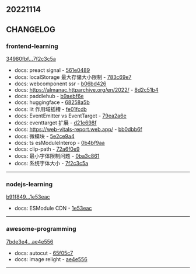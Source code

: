 ## 20221114

## CHANGELOG

### frontend-learning

[34980fbf...7f2c3c5a](https://github.com/zhbhun/frontend-learning/compare/34980fbf...7f2c3c5a)

* docs: preact signal - [561e0489](https://github.com/zhbhun/frontend-learning/commit/561e0489c3e4aa636c08ccfd5f681a97e0bdd840)
* docs: localStorage 最大存储大小限制 - [783c69e7](https://github.com/zhbhun/frontend-learning/commit/783c69e76f4213a44173503272cef7a7661245cc)
* docs: webcomponent ssr - [b06bd426](https://github.com/zhbhun/frontend-learning/commit/b06bd426506f54aaacf49116cf310b9553639cf6)
* docs: https://almanac.httparchive.org/en/2022/ - [8d2c51b4](https://github.com/zhbhun/frontend-learning/commit/8d2c51b4bac27d94d51b5342c52e3a013b691900)
* docs: paddlehub - [b9aebf6e](https://github.com/zhbhun/frontend-learning/commit/b9aebf6e4ea22d204db60e31867ed9e50c7d7bb7)
* docs: huggingface - [68258a5b](https://github.com/zhbhun/frontend-learning/commit/68258a5b137077edc3b96ac1ef0d1115c70d8c16)
* docs: lit 作用域插槽 - [fe01fcdb](https://github.com/zhbhun/frontend-learning/commit/fe01fcdb4f4fdfa3cbe37bed657d75d4fe4d8e1e)
* docs: EventEmitter vs EventTarget - [79ea2a6e](https://github.com/zhbhun/frontend-learning/commit/79ea2a6e79388df4bd6514878b2dc2e655676405)
* docs: eventtarget 扩展 - [d21e698f](https://github.com/zhbhun/frontend-learning/commit/d21e698f97bee0966284b5a72ab2e88fb72ec7d3)
* docs: https://web-vitals-report.web.app/ - [bb0dbb6f](https://github.com/zhbhun/frontend-learning/commit/bb0dbb6f45db20b5851b53f621852ce58eff6a47)
* docs: 微模块 - [5e2ce9a4](https://github.com/zhbhun/frontend-learning/commit/5e2ce9a451f57e2eec02945d8eef94feedf124c6)
* docs: ts esModuleInterop - [0b4bf9aa](https://github.com/zhbhun/frontend-learning/commit/0b4bf9aa67c601f7271884e05ef30ff191214e1d)
* docs: clip-path - [72a6f0e9](https://github.com/zhbhun/frontend-learning/commit/72a6f0e9be9b0680129b31baf822004d08a7f47e)
* docs: 最小字体限制问题 - [0ba3c861](https://github.com/zhbhun/frontend-learning/commit/0ba3c8617682390c0c7bd1611ade9acc2db7abd1)
* docs: 系统字体大小 - [7f2c3c5a](https://github.com/zhbhun/frontend-learning/commit/7f2c3c5aa757739206740c7431e8ce110c0ef867)

---

### nodejs-learning

[b91f849...1e53eac](https://github.com/zhbhun/nodejs-learning/compare/b91f849...1e53eac)

* docs: ESModule CDN - [1e53eac](https://github.com/zhbhun/nodejs-learning/commit/1e53eac6a4d6ad07dfe63cca4e114eebbde0f466)

---

### awesome-programming

[7bde3e4...ae4e556](https://github.com/zhbhun/awesome-programming/compare/7bde3e4...ae4e556)

* docs: autocut - [65f05c7](https://github.com/zhbhun/awesome-programming/commit/65f05c76fa6042d2227575ff76dd60295f6863cd)
* docs: image relight - [ae4e556](https://github.com/zhbhun/awesome-programming/commit/ae4e5560e46d57274dc06d58eca8b53be6acb256)

---

